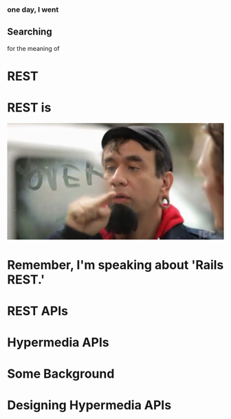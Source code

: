 <!SLIDE meaning-of-rest>

### one day, I went

## Searching

for the meaning of

# REST

<!SLIDE over>

# REST is 
![over](over.png)

<!SLIDE rest-disclaimer>

# Remember, I'm speaking about 'Rails REST.'

<!SLIDE strike padding-bottom>

<h1 class="rest"><span class="strikethrough">REST</span> APIs</h1>
<h1 class="hypermedia">Hypermedia APIs</h1>

<!SLIDE background padding-bottom>

# Some Background

<!SLIDE designing-hypermedia-apis>
# <span class="designing">Designing</span> <span class="hypermedia">Hypermedia</span> <span class="apis">APIs</span>

